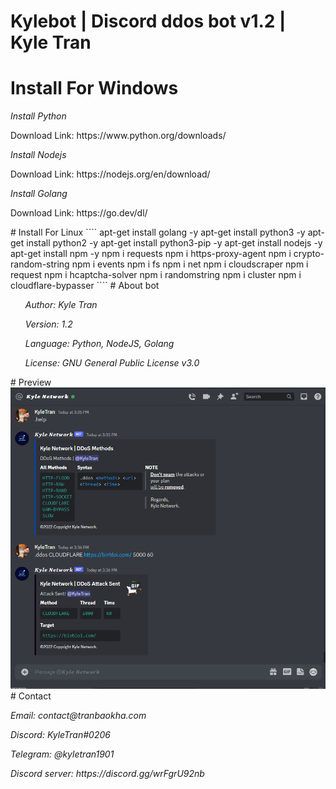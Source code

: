 # Kylebot | Discord ddos bot v1.2 | Kyle Tran
# Install For Windows
<p><i>Install Python</i></p>
<p>Download Link: https://www.python.org/downloads/</p>
<p><i>Install Nodejs</i></p>
<p>Download Link: https://nodejs.org/en/download/</p>
</p><i>Install Golang</i></p>
<p>Download Link: https://go.dev/dl/</p>
# Install For Linux
````
apt-get install golang -y
apt-get install python3 -y
apt-get install python2 -y
apt-get install python3-pip -y
apt-get install nodejs -y
apt-get install npm -y
npm i requests
npm i https-proxy-agent
npm i crypto-random-string
npm i events
npm i fs
npm i net
npm i cloudscraper
npm i request
npm i hcaptcha-solver
npm i randomstring
npm i cluster
npm i cloudflare-bypasser
````
# About bot
<ul>
<p><i>Author: Kyle Tran</i></p>
<p><i>Version: 1.2</i></p>
<p><i>Language: Python, NodeJS, Golang</i></p>
<p><i>License: GNU General Public License v3.0</i></p>
</ul>
# Preview
<img src="preview.png" alt="">
# Contact
<p><i>Email: contact@tranbaokha.com</i></p>
<p><i>Discord: KyleTran#0206</i></p>
<p><i>Telegram: @kyletran1901</i></p>
<p><i>Discord server: https://discord.gg/wrFgrU92nb</i></p>

